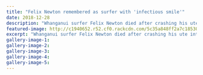 ```yaml
---
title: "Felix Newton remembered as surfer with 'infectious smile'"
date: 2018-12-28
description: "Whanganui surfer Felix Newton died after crashing his ute into Whanganui River in the early hours of Christmas Day 2018..."
featured-image: http://c1940652.r52.cf0.rackcdn.com/5c35a848ff2a7c185300040f/Felix-Newton-chron-28-dec.jpg
excerpt: "Whanganui surfer Felix Newton died after crashing his ute into Whanganui River in the early hours of Christmas Day 2018."
gallery-image-1: 
gallery-image-2: 
gallery-image-3: 
gallery-image-4: 
gallery-image-5: 
---
```

